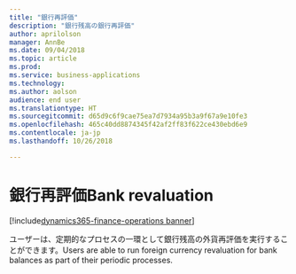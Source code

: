 ```yaml
---
title: "銀行再評価"
description: "銀行残高の銀行再評価"
author: aprilolson
manager: AnnBe
ms.date: 09/04/2018
ms.topic: article
ms.prod: 
ms.service: business-applications
ms.technology: 
ms.author: aolson
audience: end user
ms.translationtype: HT
ms.sourcegitcommit: d65d9c6f9cae75ea7d7934a95b3a9f67a9e10fe3
ms.openlocfilehash: 465c40dd8874345f42af2ff83f622ce430ebd6e9
ms.contentlocale: ja-jp
ms.lasthandoff: 10/26/2018

---
```


# <a name="bank-revaluation"></a><span data-ttu-id="220da-103">銀行再評価</span><span class="sxs-lookup"><span data-stu-id="220da-103">Bank revaluation</span></span>

[!include[dynamics365-finance-operations banner](../includes/dynamics365-finance-operations.md)]

<span data-ttu-id="220da-104">ユーザーは、定期的なプロセスの一環として銀行残高の外貨再評価を実行することができます。</span><span class="sxs-lookup"><span data-stu-id="220da-104">Users are able to run foreign currency revaluation for bank balances as part of their periodic processes.</span></span>

